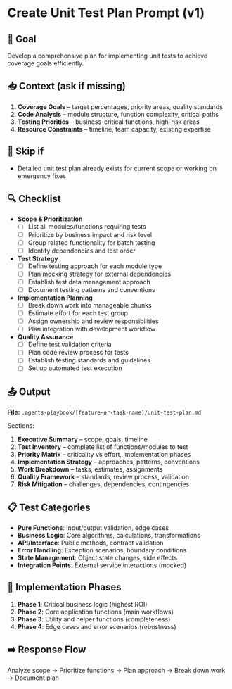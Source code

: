 # Create Unit Test Plan Prompt (v1)

## 🎯 Goal
Develop a comprehensive plan for implementing unit tests to achieve coverage goals efficiently.

## 📥 Context (ask if missing)
1. **Coverage Goals** – target percentages, priority areas, quality standards
2. **Code Analysis** – module structure, function complexity, critical paths
3. **Testing Priorities** – business-critical functions, high-risk areas
4. **Resource Constraints** – timeline, team capacity, existing expertise

## 🚦 Skip if
- Detailed unit test plan already exists for current scope or working on emergency fixes

## 🔍 Checklist
- **Scope & Prioritization**
  - [ ] List all modules/functions requiring tests
  - [ ] Prioritize by business impact and risk level
  - [ ] Group related functionality for batch testing
  - [ ] Identify dependencies and test order

- **Test Strategy**
  - [ ] Define testing approach for each module type
  - [ ] Plan mocking strategy for external dependencies
  - [ ] Establish test data management approach
  - [ ] Document testing patterns and conventions

- **Implementation Planning**
  - [ ] Break down work into manageable chunks
  - [ ] Estimate effort for each test group
  - [ ] Assign ownership and review responsibilities
  - [ ] Plan integration with development workflow

- **Quality Assurance**
  - [ ] Define test validation criteria
  - [ ] Plan code review process for tests
  - [ ] Establish testing standards and guidelines
  - [ ] Set up automated test execution

## 📤 Output
**File:** `.agents-playbook/[feature-or-task-name]/unit-test-plan.md`

Sections:
1. **Executive Summary** – scope, goals, timeline
2. **Test Inventory** – complete list of functions/modules to test
3. **Priority Matrix** – criticality vs effort, implementation phases
4. **Implementation Strategy** – approaches, patterns, conventions
5. **Work Breakdown** – tasks, estimates, assignments
6. **Quality Framework** – standards, review process, validation
7. **Risk Mitigation** – challenges, dependencies, contingencies

## 📋 Test Categories
- **Pure Functions**: Input/output validation, edge cases
- **Business Logic**: Core algorithms, calculations, transformations
- **API/Interface**: Public methods, contract validation
- **Error Handling**: Exception scenarios, boundary conditions
- **State Management**: Object state changes, side effects
- **Integration Points**: External service interactions (mocked)

## 🎯 Implementation Phases
1. **Phase 1**: Critical business logic (highest ROI)
2. **Phase 2**: Core application functions (main workflows)
3. **Phase 3**: Utility and helper functions (completeness)
4. **Phase 4**: Edge cases and error scenarios (robustness)

## ➡️ Response Flow
Analyze scope → Prioritize functions → Plan approach → Break down work → Document plan 